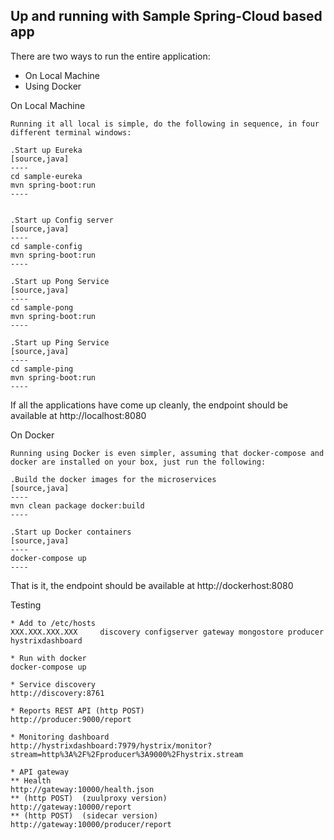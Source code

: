 Up and running with Sample Spring-Cloud based app
-------------------------------------------------

There are two ways to run the entire application:

* On Local Machine
* Using Docker



On Local Machine
~~~~~~~~~~~~~~~~
Running it all local is simple, do the following in sequence, in four different terminal windows:

.Start up Eureka
[source,java]
----
cd sample-eureka
mvn spring-boot:run
----


.Start up Config server
[source,java]
----
cd sample-config
mvn spring-boot:run
----

.Start up Pong Service
[source,java]
----
cd sample-pong
mvn spring-boot:run
----

.Start up Ping Service
[source,java]
----
cd sample-ping
mvn spring-boot:run
----
~~~~~~~~~~~~~~~~

If all the applications have come up cleanly, the endpoint should be available at http://localhost:8080





On Docker
~~~~~~~~~
Running using Docker is even simpler, assuming that docker-compose and docker are installed on your box, just run the following:

.Build the docker images for the microservices
[source,java]
----
mvn clean package docker:build
----

.Start up Docker containers
[source,java]
----
docker-compose up
----
~~~~~~~~~

That is it, the endpoint should be available at http://dockerhost:8080






Testing
~~~~~~~~~
* Add to /etc/hosts
XXX.XXX.XXX.XXX     discovery configserver gateway mongostore producer hystrixdashboard

* Run with docker
docker-compose up

* Service discovery
http://discovery:8761

* Reports REST API (http POST)
http://producer:9000/report

* Monitoring dashboard
http://hystrixdashboard:7979/hystrix/monitor?stream=http%3A%2F%2Fproducer%3A9000%2Fhystrix.stream

* API gateway
** Health
http://gateway:10000/health.json
** (http POST)  (zuulproxy version)
http://gateway:10000/report
** (http POST)  (sidecar version)
http://gateway:10000/producer/report
